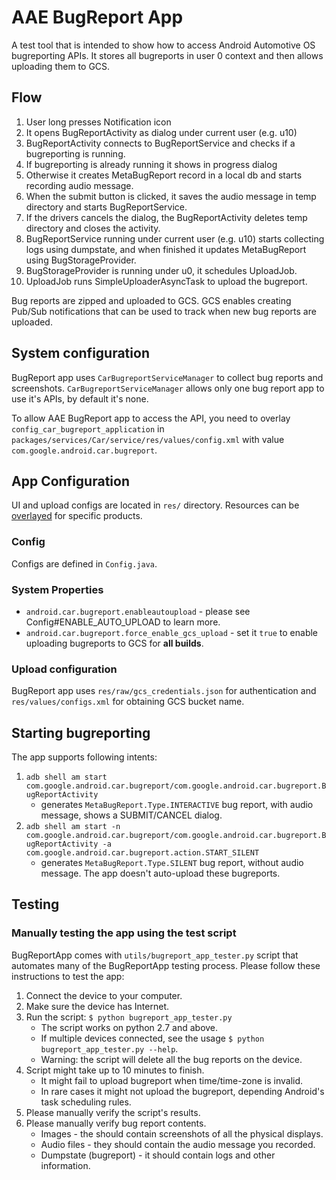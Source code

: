 # AAE BugReport App

A test tool that is intended to show how to access Android Automotive OS bugreporting APIs.
It stores all bugreports in user 0 context and then allows uploading them to GCS.

## Flow

1. User long presses Notification icon
2. It opens BugReportActivity as dialog under current user (e.g. u10)
3. BugReportActivity connects to BugReportService and checks if a bugreporting is running.
4. If bugreporting is already running it shows in progress dialog
5. Otherwise it creates MetaBugReport record in a local db and starts recording audio message.
6. When the submit button is clicked, it saves the audio message in temp directory and starts
   BugReportService.
7. If the drivers cancels the dialog, the BugReportActivity deletes temp directory and closes the
   activity.
8. BugReportService running under current user (e.g. u10) starts collecting logs using dumpstate,
    and when finished it updates MetaBugReport using BugStorageProvider.
9. BugStorageProvider is running under u0, it schedules UploadJob.
10. UploadJob runs SimpleUploaderAsyncTask to upload the bugreport.

Bug reports are zipped and uploaded to GCS. GCS enables creating Pub/Sub
notifications that can be used to track when new  bug reports are uploaded.

## System configuration

BugReport app uses `CarBugreportServiceManager` to collect bug reports and
screenshots. `CarBugreportServiceManager` allows only one bug report app to
use it's APIs, by default it's none.

To allow AAE BugReport app to access the API, you need to overlay
`config_car_bugreport_application` in `packages/services/Car/service/res/values/config.xml`
with value `com.google.android.car.bugreport`.

## App Configuration

UI and upload configs are located in `res/` directory. Resources can be
[overlayed](https://source.android.com/setup/develop/new-device#use-resource-overlays)
for specific products.

### Config

Configs are defined in `Config.java`.

### System Properties

- `android.car.bugreport.enableautoupload` - please see Config#ENABLE_AUTO_UPLOAD to learn more.
- `android.car.bugreport.force_enable_gcs_upload` - set it `true` to enable uploading
  bugreports to GCS for **all builds**.

### Upload configuration

BugReport app uses `res/raw/gcs_credentials.json` for authentication and
`res/values/configs.xml` for obtaining GCS bucket name.

## Starting bugreporting

The app supports following intents:

1. `adb shell am start com.google.android.car.bugreport/com.google.android.car.bugreport.BugReportActivity`
    - generates `MetaBugReport.Type.INTERACTIVE` bug report, with audio message, shows a
    SUBMIT/CANCEL dialog.
2. `adb shell am start -n com.google.android.car.bugreport/com.google.android.car.bugreport.BugReportActivity -a com.google.android.car.bugreport.action.START_SILENT`
    - generates `MetaBugReport.Type.SILENT` bug report, without audio message. The app doesn't
    auto-upload these bugreports.

## Testing

### Manually testing the app using the test script

BugReportApp comes with `utils/bugreport_app_tester.py` script that automates
many of the BugReportApp testing process. Please follow these instructions
to test the app:

1. Connect the device to your computer.
2. Make sure the device has Internet.
3. Run the script: `$ python bugreport_app_tester.py`
   * The script works on python 2.7 and above.
   * If multiple devices connected, see the usage
     `$ python bugreport_app_tester.py --help`.
   * Warning: the script will delete all the bug reports on the device.
4. Script might take up to 10 minutes to finish.
   * It might fail to upload bugreport when time/time-zone is invalid.
   * In rare cases it might not upload the bugreport, depending Android's
     task scheduling rules.
5. Please manually verify the script's results.
6. Please manually verify bug report contents.
   * Images - the should contain screenshots of all the physical displays.
   * Audio files - they should contain the audio message you recorded.
   * Dumpstate (bugreport) - it should contain logs and other information.
